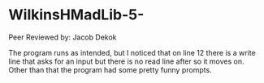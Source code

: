 # WilkinsHMadLib-5-

Peer Reviewed by: Jacob Dekok

The program runs as intended, but I noticed that on line 12
there is a write line that asks for an input but there is no 
read line after so it moves on. Other than that the program 
had some pretty funny prompts.
